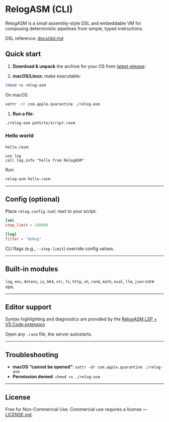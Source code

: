 # RelogASM (CLI)

RelogASM is a small assembly-style DSL and embeddable VM for composing deterministic pipelines from simple, typed instructions. 

DSL reference: [docs/dsl.md](./docs/dsl.md)

## Quick start

1. **Download & unpack** the archive for your OS from [latest release](https://github.com/relogrun/relog-asm/releases/latest):

2. **macOS/Linux:** make executable:

```bash
chmod +x relog-asm
```

On macOS

```bash
xattr -dr com.apple.quarantine ./relog-asm
```

1. **Run a file**:

```bash
./relog-asm path/to/script.rasm
```

### Hello world

`hello.rasm`:

```
use log
call log.info "hello from RelogASM"
```

Run:

```bash
relog-asm hello.rasm
```
---

## Config (optional)

Place `relog.config.toml` next to your script:

```toml
[vm]
step_limit = 100000

[log]
filter = "debug"
```

CLI flags (e.g., `--step-limit`) override config values.

---

## Built-in modules

`log`, `env`, `dotenv`, `is`, `b64`, `str`, `fs`, `http`, `sh`, `rand`, `math`, `eval`, `llm`, `json` core ops.

---

## Editor support

Syntax highlighting and diagnostics are provided by the [RelogASM LSP + VS Code extension](https://github.com/relogrun/relog-asm-vscode)

Open any `.rasm` file, the server autostarts.

---

## Troubleshooting

* **macOS “cannot be opened”**:
  `xattr -dr com.apple.quarantine ./relog-asm`
* **Permission denied**:
  `chmod +x ./relog-asm`

---

## License

Free for Non-Commercial Use. Commercial use requires a license — [LICENSE.md](./LICENSE.md).
